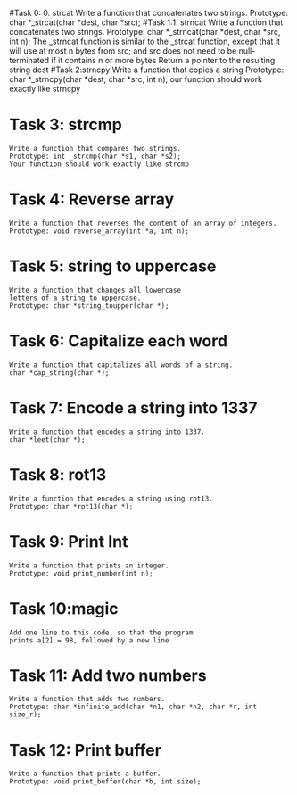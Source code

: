 #Task 0: 0. strcat
	Write a function that concatenates two strings.
	Prototype: char *_strcat(char *dest, char *src);
#Task 1:1. strncat
	Write a function that concatenates two strings.
	Prototype: char *_strncat(char *dest, char *src, int n);
	The _strncat function is similar to the _strcat function, except that
	it will use at most n bytes from src; and
	src does not need to be null-terminated if it contains n or more bytes
	Return a pointer to the resulting string dest
#Task 2:strncpy
	Write a function that copies a string
	Prototype: char *_strncpy(char *dest, char *src, int n);
	our function should work exactly like strncpy
# Task 3: strcmp
	Write a function that compares two strings.
	Prototype: int _strcmp(char *s1, char *s2);
	Your function should work exactly like strcmp
# Task 4: Reverse array
	Write a function that reverses the content of an array of integers.
	Prototype: void reverse_array(int *a, int n);
# Task 5: string to uppercase
	Write a function that changes all lowercase
	letters of a string to uppercase.
	Prototype: char *string_toupper(char *);
# Task 6: Capitalize each word
	Write a function that capitalizes all words of a string.
	char *cap_string(char *);
# Task 7: Encode a string into 1337
	Write a function that encodes a string into 1337.
	char *leet(char *);
# Task 8: rot13
	Write a function that encodes a string using rot13.
	Prototype: char *rot13(char *);
# Task 9: Print Int
	Write a function that prints an integer.
	Prototype: void print_number(int n);
# Task 10:magic
	Add one line to this code, so that the program
	prints a[2] = 98, followed by a new line
# Task 11: Add two numbers
	Write a function that adds two numbers.
	Prototype: char *infinite_add(char *n1, char *n2, char *r, int size_r);
# Task 12: Print buffer
	Write a function that prints a buffer.
	Prototype: void print_buffer(char *b, int size);